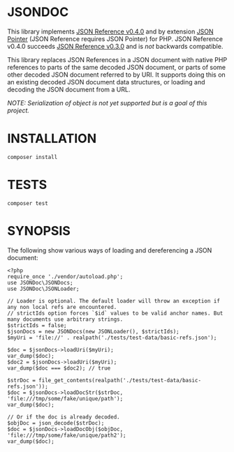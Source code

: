 # JSONDOC
This library implements [JSON Reference v0.4.0](https://github.com/sgpinkus/jsonref.org) and by extension [JSON Pointer](https://tools.ietf.org/html/draft-ietf-appsawg-json-pointer-04) (JSON Reference requires JSON Pointer) for PHP. JSON Reference v0.4.0 succeeds [JSON Reference v0.3.0](https://tools.ietf.org/html/draft-pbryan-zyp-json-ref-03) and is *not* backwards compatible.

This library replaces JSON References in a JSON document with native PHP references to parts of the same decoded JSON document, or parts of some other decoded JSON document referred to by URI. It supports doing this on an existing decoded JSON document data structures, or loading and decoding the JSON document from a URL.

*NOTE: Serialization of object is not yet supported but is a goal of this project.*

# INSTALLATION

```
composer install
```

# TESTS

```
composer test
```

# SYNOPSIS
The following show various ways of loading and dereferencing a JSON document:

```
<?php
require_once './vendor/autoload.php';
use JSONDoc\JSONDocs;
use JSONDoc\JSONLoader;

// Loader is optional. The default loader will throw an exception if any non local refs are encountered.
// strictIds option forces `$id` values to be valid anchor names. But many documents use arbitrary strings.
$strictIds = false;
$jsonDocs = new JSONDocs(new JSONLoader(), $strictIds);
$myUri = 'file://' . realpath('./tests/test-data/basic-refs.json');

$doc = $jsonDocs->loadUri($myUri);
var_dump($doc);
$doc2 = $jsonDocs->loadUri($myUri);
var_dump($doc === $doc2); // true

$strDoc = file_get_contents(realpath('./tests/test-data/basic-refs.json'));
$doc = $jsonDocs->loadDocStr($strDoc, 'file:///tmp/some/fake/unique/path');
var_dump($doc);

// Or if the doc is already decoded.
$objDoc = json_decode($strDoc);
$doc = $jsonDocs->loadDocObj($objDoc, 'file:///tmp/some/fake/unique/path2');
var_dump($doc);
```
